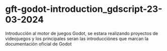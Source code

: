 # gft-godot-introduction_gdscript-23-03-2024
Introducción al motor de juegos Godot, se estara realizando proyectos de videojuegos y los principales seran las introducciónes que marcan la documentación oficial de Godot
